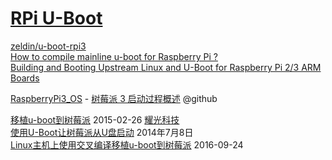# [RPi U-Boot](http://elinux.org/RPi_U-Boot)  
[zeldin/u-boot-rpi3](https://github.com/zeldin/u-boot-rpi3)  
[How to compile mainline u-boot for Raspberry Pi ?](http://www.embeddedforu.com/embedded-linux/raspberry-pi/how-to-compile-mainline-u-boot-for-raspberry-pi/)  
[Building and Booting Upstream Linux and U-Boot for Raspberry Pi 2/3 ARM Boards](https://blog.christophersmart.com/2016/10/27/building-and-booting-upstream-linux-and-u-boot-for-raspberry-pi-23-arm-boards/)  

[RaspberryPi3_OS](https://github.com/Yradex/RaspberryPi3_OS) - [树莓派 3 启动过程概述](https://github.com/Yradex/RaspberryPi3_OS/wiki/%E6%A0%91%E8%8E%93%E6%B4%BE-3-%E5%90%AF%E5%8A%A8%E8%BF%87%E7%A8%8B%E6%A6%82%E8%BF%B0) @github   

[移植u-boot到树莓派](http://blog.csdn.net/luckyapple1028/article/details/43957327) 2015-02-26 [耀光科技](http://www.yaoguangkeji.com/a_Z3ozqlPb.html)  
[使用U-Boot让树莓派从U盘启动](http://shumeipai.nxez.com/2014/07/08/u-boot-raspberry-pi.html) 2014年7月8日  
[Linux主机上使用交叉编译移植u-boot到树莓派](http://www.cnblogs.com/cursorhu/p/5896800.html) 2016-09-24  
